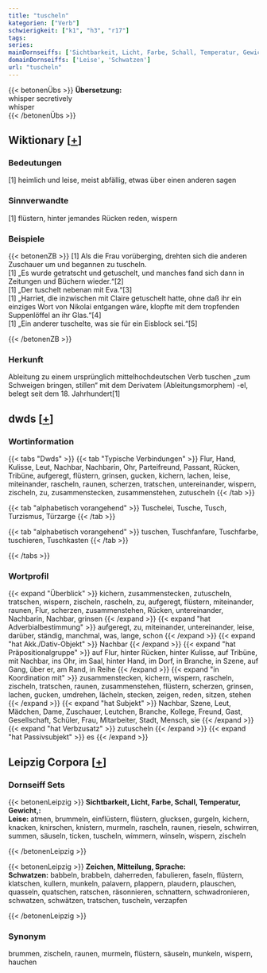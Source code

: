 ```yaml
---
title: "tuscheln"
kategorien: ["Verb"]
schwierigkeit: ["k1", "h3", "r17"]
tags:
series:
mainDornseiffs: ['Sichtbarkeit, Licht, Farbe, Schall, Temperatur, Gewicht,', 'Zeichen, Mitteilung, Sprache']
domainDornseiffs: ['Leise', 'Schwatzen']
url: "tuscheln"
---
```


{{< betonenÜbs >}}
**Übersetzung:**  
whisper secretively  
whisper  
{{< /betonenÜbs >}}

## Wiktionary [[+](https://de.wiktionary.org/wiki/tuscheln)]

### Bedeutungen
[1] heimlich und leise, meist abfällig, etwas über einen anderen sagen  

### Sinnverwandte
[1] flüstern, hinter jemandes Rücken reden, wispern  

### Beispiele
{{< betonenZB >}}
[1] Als die Frau vorüberging, drehten sich die anderen Zuschauer um und begannen zu tuscheln.  
[1] „Es wurde getratscht und getuschelt, und manches fand sich dann in Zeitungen und Büchern wieder.“[2]  
[1] „Der tuschelt nebenan mit Eva.“[3]  
[1] „Harriet, die inzwischen mit Claire getuschelt hatte, ohne daß ihr ein einziges Wort von Nikolai entgangen wäre, klopfte mit dem tropfenden Suppenlöffel an ihr Glas.“[4]  
[1] „Ein anderer tuschelte, was sie für ein Eisblock sei.“[5]  

{{< /betonenZB >}}
### Herkunft
Ableitung zu einem ursprünglich mittelhochdeutschen Verb tuschen „zum Schweigen bringen, stillen“ mit dem Derivatem (Ableitungsmorphem) -el, belegt seit dem 18. Jahrhundert[1]  



## dwds [[+](https://www.dwds.de/wb/tuscheln)]

### Wortinformation
{{< tabs "Dwds" >}}
{{< tab "Typische Verbindungen" >}}
Flur, Hand, Kulisse, Leut, Nachbar, Nachbarin, Ohr, Parteifreund, Passant, Rücken, Tribüne, aufgeregt, flüstern, grinsen, gucken, kichern, lachen, leise, miteinander, rascheln, raunen, scherzen, tratschen, untereinander, wispern, zischeln, zu, zusammenstecken, zusammenstehen, zutuscheln
{{< /tab >}}

{{< tab "alphabetisch vorangehend" >}}
Tuschelei, Tusche, Tusch, Turzismus, Türzarge
{{< /tab >}}

{{< tab "alphabetisch vorangehend" >}}
tuschen, Tuschfanfare, Tuschfarbe, tuschieren, Tuschkasten
{{< /tab >}}

{{< /tabs >}}

### Wortprofil
{{< expand "Überblick" >}} kichern, zusammenstecken, zutuscheln, tratschen, wispern, zischeln, rascheln, zu, aufgeregt, flüstern, miteinander, raunen, Flur, scherzen, zusammenstehen, Rücken, untereinander, Nachbarin, Nachbar, grinsen {{< /expand >}}
{{< expand "hat Adverbialbestimmung" >}} aufgeregt, zu, miteinander, untereinander, leise, darüber, ständig, manchmal, was, lange, schon {{< /expand >}}
{{< expand "hat Akk./Dativ-Objekt" >}} Nachbar {{< /expand >}}
{{< expand "hat Präpositionalgruppe" >}} auf Flur, hinter Rücken, hinter Kulisse, auf Tribüne, mit Nachbar, ins Ohr, im Saal, hinter Hand, im Dorf, in Branche, in Szene, auf Gang, über er, am Rand, in Reihe {{< /expand >}}
{{< expand "in Koordination mit" >}} zusammenstecken, kichern, wispern, rascheln, zischeln, tratschen, raunen, zusammenstehen, flüstern, scherzen, grinsen, lachen, gucken, umdrehen, lächeln, stecken, zeigen, reden, sitzen, stehen {{< /expand >}}
{{< expand "hat Subjekt" >}} Nachbar, Szene, Leut, Mädchen, Dame, Zuschauer, Leutchen, Branche, Kollege, Freund, Gast, Gesellschaft, Schüler, Frau, Mitarbeiter, Stadt, Mensch, sie {{< /expand >}}
{{< expand "hat Verbzusatz" >}} zutuscheln {{< /expand >}}
{{< expand "hat Passivsubjekt" >}} es {{< /expand >}}

## Leipzig Corpora [[+](https://corpora.uni-leipzig.de/en/res?word=tuscheln&corpusId=deu_newscrawl-public_2018)]

### Dornseiff Sets
{{< betonenLeipzig >}}
**Sichtbarkeit, Licht, Farbe, Schall, Temperatur, Gewicht,:**  
**Leise:** atmen, brummeln, einflüstern, flüstern, glucksen, gurgeln, kichern, knacken, knirschen, knistern, murmeln, rascheln, raunen, rieseln, schwirren, summen, säuseln, ticken, tuscheln, wimmern, winseln, wispern, zischeln  

{{< /betonenLeipzig >}}


{{< betonenLeipzig >}}
**Zeichen, Mitteilung, Sprache:**  
**Schwatzen:** babbeln, brabbeln, daherreden, fabulieren, faseln, flüstern, klatschen, kullern, munkeln, palavern, plappern, plaudern, plauschen, quasseln, quatschen, ratschen, räsonnieren, schnattern, schwadronieren, schwatzen, schwätzen, tratschen, tuscheln, verzapfen  

{{< /betonenLeipzig >}}

### Synonym
brummen, zischeln, raunen, murmeln, flüstern, säuseln, munkeln, wispern, hauchen

